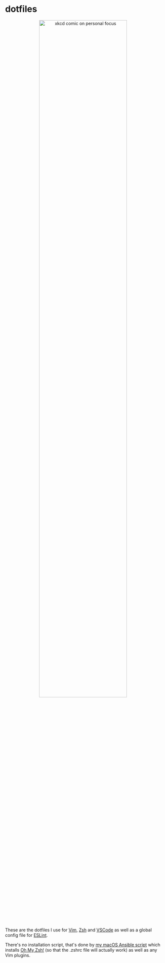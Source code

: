 # dotfiles

<p align="center">
  <img 
    src="https://imgs.xkcd.com/comics/focus_knob_2x.png" 
    width="75%" 
    alt="xkcd comic on personal focus" 
  />
</p>

These are the dotfiles I use for [Vim](http://www.vim.org/), 
[Zsh](https://www.zsh.org/) and [VSCode](https://code.visualstudio.com/) 
as well as a global config file for [ESLint](https://eslint.org/).

There's no installation script, that's done by 
[my macOS Ansible script](https://github.com/ptibbetts/macOS) 
which installs [Oh My Zsh!](https://github.com/robbyrussell/oh-my-zsh) 
(so that the .zshrc file will actually work) as well as any Vim plugins.